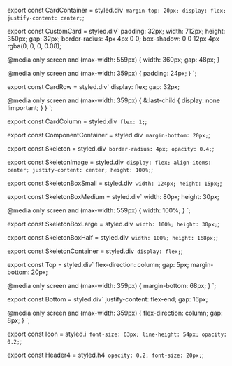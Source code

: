 export const CardContainer =
styled.div` margin-top: 20px; display: flex; justify-content: center;`;

export const CustomCard = styled.div` padding: 32px; width: 712px; height:
350px; gap: 32px; border-radius: 4px 4px 0 0; box-shadow: 0 0 12px 4px rgba(0,
0, 0, 0.08);

@media only screen and (max-width: 559px) { width: 360px; gap: 48px; }

@media only screen and (max-width: 359px) { padding: 24px; } `;

export const CardRow = styled.div` display: flex; gap: 32px;

@media only screen and (max-width: 359px) { &:last-child { display: none
!important; } } `;

export const CardColumn = styled.div` flex: 1;`;

export const ComponentContainer = styled.div` margin-bottom: 20px;`;

export const Skeleton = styled.div` border-radius: 4px; opacity: 0.4;`;

export const SkeletonImage =
styled.div` display: flex; align-items: center; justify-content: center; height: 100%;`;

export const SkeletonBoxSmall = styled.div` width: 124px; height: 15px;`;

export const SkeletonBoxMedium = styled.div` width: 80px; height: 30px;

@media only screen and (max-width: 559px) { width: 100%; } `;

export const SkeletonBoxLarge = styled.div` width: 100%; height: 30px;`;

export const SkeletonBoxHalf = styled.div` width: 100%; height: 168px;`;

export const SkeletonContainer = styled.div` display: flex;`;

export const Top = styled.div` flex-direction: column; gap: 5px; margin-bottom:
20px;

@media only screen and (max-width: 359px) { margin-bottom: 68px; } `;

export const Bottom = styled.div` justify-content: flex-end; gap: 16px;

@media only screen and (max-width: 359px) { flex-direction: column; gap: 8px; }
`;

export const Icon =
styled.i` font-size: 63px; line-height: 54px; opacity: 0.2;`;

export const Header4 = styled.h4` opacity: 0.2; font-size: 20px;`;
